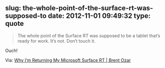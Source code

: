 slug: the-whole-point-of-the-surface-rt-was-supposed-to
date: 2012-11-01 09:49:32
type: quote
---

> The whole point of the Surface RT was supposed to be a tablet that’s ready for work. It’s not. Don’t touch it.

Ouch!

 Via: [Why I’m Returning My Microsoft Surface RT | Brent Ozar](http://ozar.me/2012/10/why-im-returning-my-microsoft-surface-rt/)
